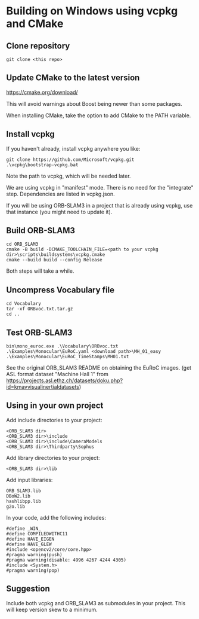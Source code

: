 # Building on Windows using vcpkg and CMake

## Clone repository

```
git clone <this repo>
```

## Update CMake to the latest version

https://cmake.org/download/

This will avoid warnings about Boost being newer than some packages.

When installing CMake, take the option to add CMake to the PATH variable.

## Install vcpkg

If you haven't already, install vcpkg anywhere you like:

```
git clone https://github.com/Microsoft/vcpkg.git
.\vcpkg\bootstrap-vcpkg.bat
```

Note the path to vcpkg, which will be needed later.

We are using vcpkg in "manifest" mode. There is no need for the "integrate" step. Dependencies are listed in vcpkg.json.

If you will be using ORB-SLAM3 in a project that is already using vcpkg, use that instance (you might need to update it).


## Build ORB-SLAM3

```
cd ORB_SLAM3
cmake -B build -DCMAKE_TOOLCHAIN_FILE=<path to your vcpkg dir>\scripts\buildsystems\vcpkg.cmake
cmake --build build --config Release
```

Both steps will take a while.

## Uncompress Vocabulary file

```
cd Vocabulary
tar -xf ORBvoc.txt.tar.gz
cd ..
```

## Test ORB-SLAM3

```
bin\mono_euroc.exe .\Vocabulary\ORBvoc.txt .\Examples\Monocular\EuRoC.yaml <download path>\MH_01_easy .\Examples\Monocular\EuRoC_TimeStamps\MH01.txt
```

See the original ORB_SLAM3 README on obtaining the EuRoC images. (get ASL format dataset "Machine Hall 1" from https://projects.asl.ethz.ch/datasets/doku.php?id=kmavvisualinertialdatasets)

## Using in your own project

Add include directories to your project:

```
<ORB_SLAM3 dir>
<ORB_SLAM3 dir>\include
<ORB_SLAM3 dir>\include\CameraModels
<ORB_SLAM3 dir>\Thirdparty\Sophus
```

Add library directories to your project:

```
<ORB_SLAM3 dir>\lib
```

Add input libraries:

```
ORB_SLAM3.lib
DBoW2.lib
hashlibpp.lib
g2o.lib
```

In your code, add the following includes:

```
#define _WIN_
#define COMPILEDWITHC11
#define HAVE_EIGEN
#define HAVE_GLEW
#include <opencv2/core/core.hpp>
#pragma warning(push)
#pragma warning(disable: 4996 4267 4244 4305)
#include <System.h>
#pragma warning(pop)
```

## Suggestion

Include both vcpkg and ORB_SLAM3 as submodules in your project. This will keep version skew to a minimum.
